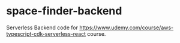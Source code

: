 # space-finder-backend
Serverless Backend code for https://www.udemy.com/course/aws-typescript-cdk-serverless-react course.
